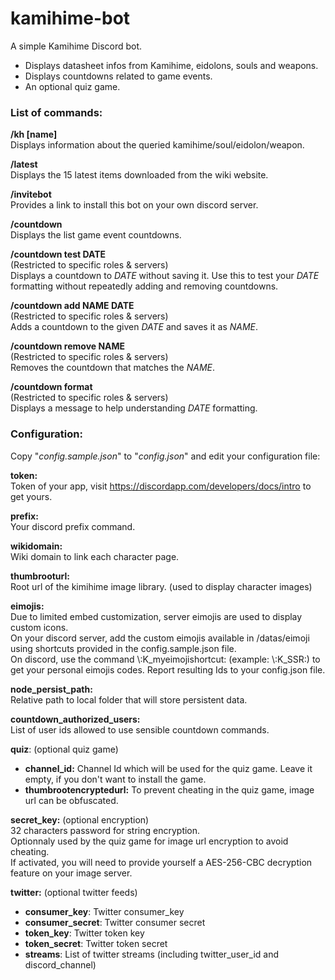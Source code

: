 # kamihime-bot

A simple Kamihime Discord bot.  
* Displays datasheet infos from Kamihime, eidolons, souls and weapons.
* Displays countdowns related to game events.
* An optional quiz game.

### List of commands:

**/kh [name]**  
Displays information about the queried kamihime/soul/eidolon/weapon.

**/latest**    
Displays the 15 latest items downloaded from the wiki website.

**/invitebot**   
Provides a link to install this bot on your own discord server.

**/countdown**  
Displays the list game event countdowns.

**/countdown test DATE**  
(Restricted to specific roles & servers)  
Displays a countdown to *DATE* without saving it. Use this to test your *DATE* formatting without repeatedly adding and removing countdowns.

**/countdown add NAME DATE**  
(Restricted to specific roles & servers)  
Adds a countdown to the given *DATE* and saves it as *NAME*.

**/countdown remove NAME**  
(Restricted to specific roles & servers)  
Removes the countdown that matches the *NAME*.

**/countdown format**  
(Restricted to specific roles & servers)  
Displays a message to help understanding *DATE* formatting.

### Configuration:

Copy "*config.sample.json*" to "*config.json*" and edit your configuration file:


__token:__  
Token of your app, visit https://discordapp.com/developers/docs/intro to get yours.

__prefix:__  
Your discord prefix command.

__wikidomain:__  
Wiki domain to link each character page.

__thumbrooturl:__  
Root url of the kimihime image library. (used to display character images)

__eimojis:__  
Due to limited embed customization, server eimojis are used to display custom icons.  
On your discord server, add the custom eimojis available in /datas/eimoji using shortcuts provided in the config.sample.json file.  
On discord, use the command \\:K_myeimojishortcut: (example: \\:K_SSR:) to get your personal eimojis codes. Report resulting Ids to your config.json file.

__node_persist_path:__  
Relative path to local folder that will store persistent data.

__countdown_authorized_users:__  
List of user ids allowed to use sensible countdown commands.

__quiz__:  (optional quiz game)
* __channel_id:__  Channel Id which will be used for the quiz game. Leave it empty, if you don't want to install the game.
* __thumbrootencryptedurl:__  To prevent cheating in the quiz game, image url can be obfuscated.

__secret_key:__  (optional encryption)  
32 characters password for string encryption.  
Optionnaly used by the quiz game for image url encryption to avoid cheating.  
If activated, you will need to provide yourself a AES-256-CBC decryption feature on your image server.

__twitter:__  (optional twitter feeds)  
* __consumer_key__: Twitter consumer_key  
* __consumer_secret__: Twitter consumer secret  
* __token_key__:   Twitter token key  
* __token_secret__: Twitter token secret  
* __streams__: List of twitter streams (including twitter_user_id and discord_channel)  
